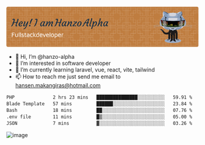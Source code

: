 ![Header](./github-header-image.png)

- 👋 Hi, I’m @hanzo-alpha
- 👀 I’m interested in software developer
- 🌱 I’m currently learning laravel, vue, react, vite, tailwind
- 📫 How to reach me just send me email to hansen.makangiras@hotmail.com 

<!---
hanzo-alpha/hanzo-alpha is a ✨ special ✨ repository because its `README.md` (this file) appears on your GitHub profile.
You can click the Preview link to take a look at your changes.
--->

<!--START_SECTION:waka-->

```txt
PHP              2 hrs 23 mins   ███████████████░░░░░░░░░░   59.91 %
Blade Template   57 mins         ██████░░░░░░░░░░░░░░░░░░░   23.84 %
Bash             18 mins         ██░░░░░░░░░░░░░░░░░░░░░░░   07.76 %
.env file        11 mins         █▒░░░░░░░░░░░░░░░░░░░░░░░   05.00 %
JSON             7 mins          ▓░░░░░░░░░░░░░░░░░░░░░░░░   03.26 %
```

<!--END_SECTION:waka-->

![image](https://github.com/hanzo-alpha/hanzo-alpha/assets/111342797/c4bd2977-6123-4017-8652-6e166259b484)


